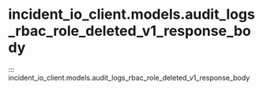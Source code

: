 # incident_io_client.models.audit_logs_rbac_role_deleted_v1_response_body

::: incident_io_client.models.audit_logs_rbac_role_deleted_v1_response_body